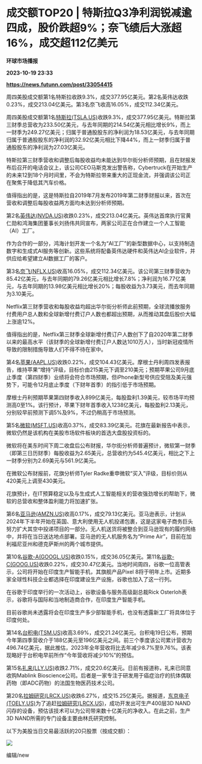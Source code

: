 # 成交额TOP20 | 特斯拉Q3净利润锐减逾四成，股价跌超9%；奈飞绩后大涨超16%，成交超112亿美元
**环球市场播报**

**2023-10-19 23:33**

**https://news.futunn.com/post/33054415**

周四美股成交额第1名特斯拉收跌9.3%，成交377.95亿美元。第2名英伟达收跌0.23%，成交213.04亿美元。第3名奈飞收高16.05%，成交112.34亿美元。

周四美股成交额第1名[特斯拉(TSLA.US)](https://www.futunn.com/quote/stock?m=us&code=TSLA)收跌9.3%，成交377.95亿美元。特斯拉第三财季总营收为233.50亿美元，与去年同期的214.54亿美元相比增长9%，而上一财季为249.27亿美元；归属于普通股股东的净利润为18.53亿美元，与去年同期归属于普通股股东的净利润的32.92亿美元相比下降44%，而上一财季归属于普通股股东的净利润为27.03亿美元。

特斯拉第三财季营收和调整后每股收益均未能达到华尔街分析师预期，且在财报发布后召开的电话会议上，该公司CEO马斯克发出警告称，Cybertruck在开始生产的未来12到18个月时间里，不会为特斯拉带来重大的正现金流，并强调该公司正在聚焦于降低其汽车价格。

值得指出的是，这是特斯拉自2019年7月发布2019年第二财季财报以来，首次在营收和调整后每股收益两方面均未达到分析师预期。

第2名[英伟达(NVDA.US)](https://www.futunn.com/quote/stock?m=us&code=NVDA)收跌0.23%，成交213.04亿美元。英伟达首席执行官黄仁勋和鸿海集团董事长刘扬伟共同宣布，两家公司正在合作建立一个人工智能（AI）工厂。

作为合作的一部分，鸿海计划开发一个名为“AI工厂”的新型数据中心，以支持制造数字和生成式AI服务等创新。这些系统将配备英伟达硬件和英伟达AI企业软件，并供应给希望建立AI数据工厂的客户。

第3名[奈飞(NFLX.US)](https://www.futunn.com/quote/stock?m=us&code=NFLX)收高16.05%，成交112.34亿美元。该公司第三财季营收为85.42亿美元，与去年同期的79.26亿美元相比增长7.8%；净利润为16.77亿美元，与去年同期的13.98亿美元相比增长20%；每股收益为3.73美元，而去年同期为3.10美元。

Netflix第三财季营收和每股收益均超出华尔街分析师此前预期，全球流播放服务付费用户总人数和全球新增付费订户人数也都超出预期，从而推动其盘后股价大幅上涨逾12%。

值得指出的是，Netflix第三财季全球新增付费订户人数创下了自2020年第二财季以来的最高水平（该财季的全球新增付费订户人数达1010万人），当时新冠疫情所导致的限制措施导致人们不得不待在家中。

第4名[苹果(AAPL.US)](https://www.futunn.com/quote/stock?m=us&code=AAPL)收跌0.22%，成交104.43亿美元。摩根士丹利周四发表报告，维持苹果“增持”评级，目标价由215美元下调至210美元；预期苹果公司9月底止季度（第四财季）业绩将会符合市场预期，但iPhone新型号供应受阻及美元强势下，可能令12月底止季度（下财年首季）的指引低于市场预期。

摩根士丹利预期苹果第四财季收入899亿美元，每股盈利1.39美元，较市场平均预测高0至1%。该行预计，苹果下财年首季收入1238亿美元，每股盈利2.13美元，分别较早前预测下调5%及9%，不过仍稍高于市场预测。

第5名[微软(MSFT.US)](https://www.futunn.com/quote/stock?m=us&code=MSFT)收高0.37%，成交83.39亿美元。花旗在最新报告中表示，微软仍然是该机构在美股市场软件板块的首选大盘股投资标的。

微软将在美东时间下周二收盘后公布财报，华尔街分析师普遍预计，微软第一财季（即第三日历财季）每股收益为2.65美元，总营收约为545.4亿美元，相比之下上一财季分别为2.69美元与561.9亿美元。

在微软公布财报前，花旗分析师Tyler Radke重申微软“买入”评级，目标价则从420美元上调至430美元。

花旗预计，在IT预算稳定以及与生成式人工智能相关的营收强劲增长的帮助下，微软的总营收和整体盈利能力将加速扩张。

第6名[亚马逊(AMZN.US)](https://www.futunn.com/quote/stock?m=us&code=AMZN)收高0.17%，成交79.13亿美元。亚马逊表示，计划从2024年下半年开始在英国、意大利使用无人机投递包裹，这是这家电子商务巨头努力扩大其空中投递项目的一部分。无人机送货将被整合到亚马逊现有的履约网络中，并将在当日送达地点部署。亚马逊的无人机服务名为“Prime Air”，目前在加利福尼亚州和德克萨斯州的两个城市提供。

第10名[谷歌-A(GOOGL.US)](https://www.futunn.com/quote/stock?m=us&code=GOOGL)收跌0.15%，成交36.05亿美元。第11名[谷歌-C(GOOG.US)](https://www.futunn.com/quote/stock?m=us&code=GOOG)收跌0.22%，成交30.47亿美元。当地时间周四，谷歌一位高管表示，公司将开始在印度生产智能手机，其旗舰产品Pixel 8将于明年上市。近期多家全球性科技企业都选择在印度建设生产设施，谷歌也加入了这一行列。

在谷歌于印度举行的一次活动上，谷歌设备与服务高级副总裁Rick Osterloh表示，谷歌将与国际和当地制造商合作，在印度生产智能手机。

目前谷歌尚未透露将会在印度生产多少部智能手机，也没有透露新工厂将具体位于印度何处。

第14名[台积电(TSM.US)](https://www.futunn.com/quote/stock?m=us&code=TSM)收高3.69%，成交21.24亿美元。台积电19日公布，预期今年第四季营收介于188亿美元至196亿美元之间。前三个季度该公司累计营收为496.74亿美元，据此推估，2023年全年营收将比去年减少8.7%至9.76%。该表现略好于台积电早前所作“今年营收将减少10%”的预估。

第15名[礼来(LLY.US)](https://www.futunn.com/quote/stock?m=us&code=LLY)收跌2.71%，成交20.6亿美元。日前有报道称，礼来已同意收购Mablink Bioscience公司。后者是一家专注于研发用于癌症治疗的抗体偶联药物（即ADC药物）的法国生物医药技术公司。

第20名[拉姆研究(LRCX.US)](https://www.futunn.com/quote/stock?m=us&code=LRCX)收跌6.27%，成交15.25亿美元。据报道，[东京电子(TOELY.US)](https://www.futunn.com/quote/stock?m=us&code=TOELY)为了追赶[拉姆研究(LRCX.US)](https://www.futunn.com/quote/stock?m=us&code=LRCX)，成功开发出可生产400层3D NAND闪存的设备，预估该技术可以为公司带来数十亿美元的净收入。在此之前，生产3D NAND所需的专门设备主要由林氏研究控制。

以下为美股当日交易最活跃的20只股票（按成交额）：

![](https://postimg.futunn.com/16977570688048292945049.png/logo)

编辑/new